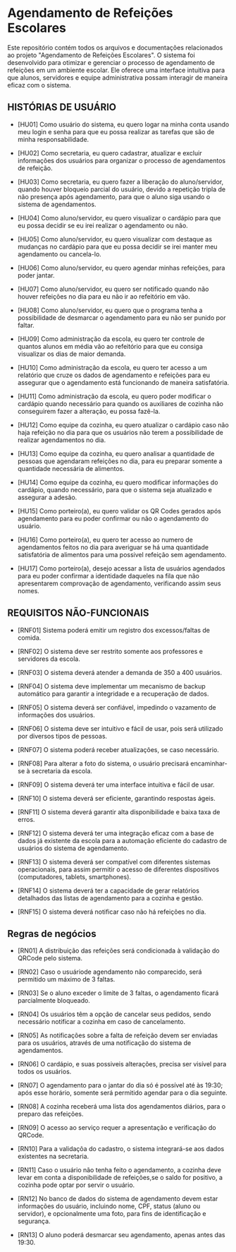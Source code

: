 # Agendamento de Refeições Escolares
Este repositório contém todos os arquivos e documentações relacionados ao projeto "Agendamento de Refeições Escolares". O sistema foi desenvolvido para otimizar e gerenciar o processo de agendamento de refeições em um ambiente escolar. Ele oferece uma interface intuitiva para que alunos, servidores e equipe administrativa possam interagir de maneira eficaz com o sistema.

## HISTÓRIAS DE USUÁRIO

* [HU01] Como usuário do sistema, eu quero logar na minha conta usando meu login e senha para que eu possa realizar as tarefas que são de minha responsabilidade.

* [HU02] Como secretaria, eu quero cadastrar, atualizar e excluir informações dos usuários para organizar o processo de agendamentos de refeição.

* [HU03] Como secretaria, eu quero fazer a liberação do aluno/servidor, quando houver bloqueio parcial do usuário, devido a repetição tripla de não presença após agendamento, para que o aluno siga usando o sistema de agendamentos.

* [HU04] Como aluno/servidor, eu quero visualizar o cardápio para que eu possa decidir se eu irei realizar o agendamento ou não.

* [HU05] Como aluno/servidor, eu quero visualizar com destaque as mudanças no cardápio para que eu possa decidir se irei manter meu agendamento ou cancela-lo.

* [HU06] Como aluno/servidor, eu quero agendar minhas refeições, para poder jantar.

* [HU07] Como aluno/servidor, eu quero ser notificado quando não houver refeições no dia para eu não ir ao refeitório em vão.

* [HU08] Como aluno/servidor, eu quero que o programa tenha a possibilidade de desmarcar o agendamento para eu não ser punido por faltar.

* [HU09] Como administração da escola, eu quero ter controle de quantos alunos em média vão ao refeitório para que eu consiga visualizar os dias de maior demanda.

* [HU10] Como administração da escola, eu quero ter acesso a um relatório que cruze os dados de agendamento e refeições para eu assegurar que o agendamento está funcionando de maneira satisfatória.

* [HU11] Como administração da escola, eu quero poder modificar o cardápio quando necessário para quando os auxiliares de cozinha não conseguirem fazer a alteração, eu possa fazê-la.

* [HU12] Como equipe da cozinha, eu quero atualizar o cardápio caso não haja refeição no dia para que os usuários não terem a possibilidade de realizar agendamentos no dia.

* [HU13] Como equipe da cozinha, eu quero analisar a quantidade de pessoas que agendaram refeições no dia, para eu preparar somente a quantidade necessária de alimentos.

* [HU14] Como equipe da cozinha, eu quero modificar informações do cardápio, quando necessário, para que o sistema seja atualizado e assegurar a adesão.

* [HU15] Como porteiro(a), eu quero validar os QR Codes gerados após agendamento para eu poder confirmar ou não o agendamento do usuário.

* [HU16] Como porteiro(a), eu quero ter acesso ao numero de agendamentos feitos no dia para averiguar se há uma quantidade satisfatória de alimentos para uma possivel refeição sem agendamento.

* [HU17] Como porteiro(a), desejo acessar a lista de usuários agendados para eu poder confirmar a identidade daqueles na fila que não apresentarem comprovação de agendamento, verificando assim seus nomes.

## REQUISITOS NÃO-FUNCIONAIS
* [RNF01] Sistema poderá emitir um registro dos excessos/faltas de comida.

* [RNF02] O sistema deve ser restrito somente aos professores e servidores da escola.

* [RNF03] O sistema deverá atender a demanda de 350 a 400 usuários.

* [RNF04] O sistema deve implementar um mecanismo de backup automático para garantir a integridade e a recuperação de dados.

* [RNF05] O sistema deverá ser confiável, impedindo o vazamento de informações dos usuários.

* [RNF06] O sistema deve ser intuitivo e fácil de usar, pois será utilizado por diversos tipos de pessoas.

* [RNF07] O sistema poderá receber atualizações, se caso necessário.

* [RNF08] Para alterar a foto do sistema, o usuário precisará encaminhar-se à secretaria da escola. 

* [RNF09] O sistema deverá ter uma interface intuitiva e fácil de usar.

* [RNF10] O sistema deverá ser eficiente, garantindo respostas ágeis.

* [RNF11] O sistema deverá garantir alta disponibilidade e baixa taxa de erros.

* [RNF12] O sistema deverá ter uma integração eficaz com a base de dados já existente da escola para a automação eficiente do cadastro de usuários do sistema de agendamento.

* [RNF13] O sistema deverá ser compatível com diferentes sistemas operacionais, para assim permitir o acesso de diferentes dispositivos (computadores, tablets, smartphones).

* [RNF14] O sistema deverá ter a capacidade de gerar relatórios detalhados das listas de agendamento para a cozinha e gestão.

* [RNF15] O sistema deverá notificar caso não há refeições no dia.


## Regras de negócios
* [RN01] A distribuição das refeições será condicionada à validação do QRCode pelo sistema.

* [RN02] Caso o usuáriode agendamento não comparecido, será permitido um máximo de 3 faltas.

* [RN03] Se o aluno exceder o limite de 3 faltas, o agendamento ficará parcialmente bloqueado.

* [RN04] Os usuários têm a opção de cancelar seus pedidos, sendo necessário notificar a cozinha em caso de cancelamento.

* [RN05] As notificações sobre a falta de refeição devem ser enviadas para os usuários, através de uma notificação do sistema de agendamentos.

* [RN06] O cardápio, e suas possiveis alterações, precisa ser visível para todos os usuários.

* [RN07] O agendamento para o jantar do dia só é possível até às 19:30; após esse horário, somente será permitido agendar para o dia seguinte.

* [RN08] A cozinha receberá uma lista dos agendamentos diários, para o preparo das refeições.

* [RN09] O acesso ao serviço requer a apresentação e verificação do QRCode.

* [RN10] Para a validaçõa do cadastro, o sistema integrará-se aos dados existentes na secretaria.

* [RN11] Caso o usuário não tenha feito o agendamento, a cozinha deve levar em conta a disponibilidade de refeições,se o saldo for positivo, a cozinha pode optar por servir o usuário.

* [RN12] No banco de dados do sistema de agendamento devem estar informações do usuário, incluindo nome, CPF, status (aluno ou servidor), e opcionalmente uma foto, para fins de identificação e segurança.

* [RN13] O aluno poderá desmarcar seu agendamento, apenas antes das 19:30.

